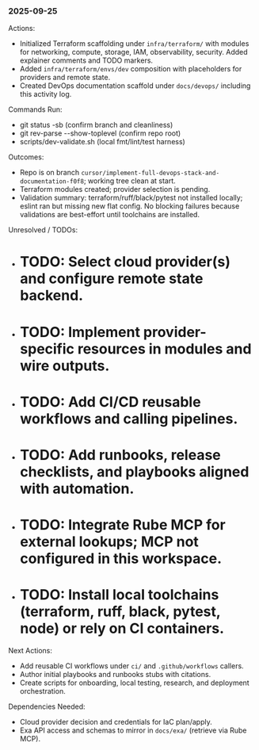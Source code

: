 ### 2025-09-25

Actions:
- Initialized Terraform scaffolding under `infra/terraform/` with modules for networking, compute, storage, IAM, observability, security. Added explainer comments and TODO markers.
- Added `infra/terraform/envs/dev` composition with placeholders for providers and remote state.
- Created DevOps documentation scaffold under `docs/devops/` including this activity log.

Commands Run:
- git status -sb (confirm branch and cleanliness)
- git rev-parse --show-toplevel (confirm repo root)
 - scripts/dev-validate.sh (local fmt/lint/test harness)

Outcomes:
- Repo is on branch `cursor/implement-full-devops-stack-and-documentation-f0f8`; working tree clean at start.
- Terraform modules created; provider selection is pending.
 - Validation summary: terraform/ruff/black/pytest not installed locally; eslint ran but missing new flat config. No blocking failures because validations are best-effort until toolchains are installed.

Unresolved / TODOs:
- # TODO: Select cloud provider(s) and configure remote state backend.
- # TODO: Implement provider-specific resources in modules and wire outputs.
- # TODO: Add CI/CD reusable workflows and calling pipelines.
- # TODO: Add runbooks, release checklists, and playbooks aligned with automation.
- # TODO: Integrate Rube MCP for external lookups; MCP not configured in this workspace.
 - # TODO: Install local toolchains (terraform, ruff, black, pytest, node) or rely on CI containers.

Next Actions:
- Add reusable CI workflows under `ci/` and `.github/workflows` callers.
- Author initial playbooks and runbooks stubs with citations.
- Create scripts for onboarding, local testing, research, and deployment orchestration.

Dependencies Needed:
- Cloud provider decision and credentials for IaC plan/apply.
- Exa API access and schemas to mirror in `docs/exa/` (retrieve via Rube MCP).

